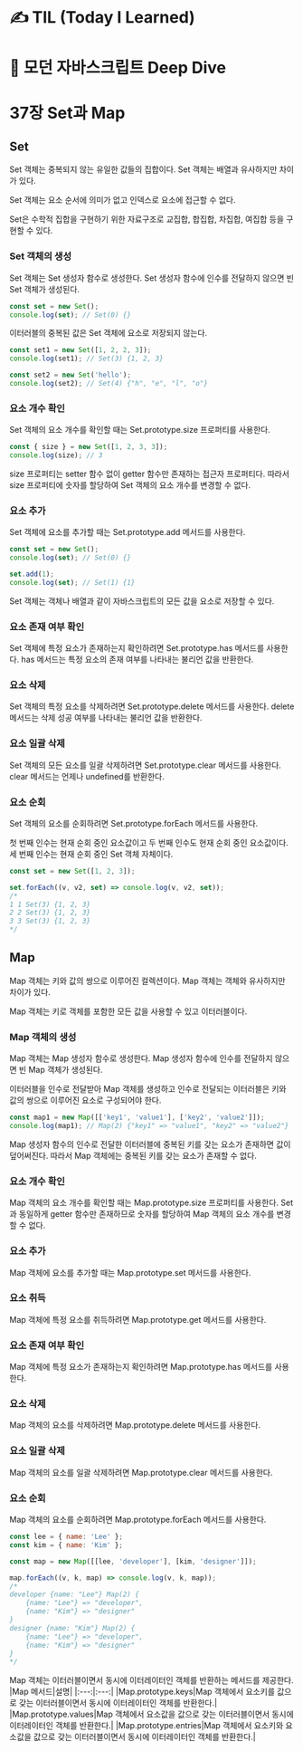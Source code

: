 # ✍ TIL (Today I Learned)

# 📖 모던 자바스크립트 Deep Dive
# 37장 Set과 Map

## Set
Set 객체는 중복되지 않는 유일한 값들의 집합이다. Set 객체는 배열과 유사하지만 차이가 있다.

Set 객체는 요소 순서에 의미가 없고 인덱스로 요소에 접근할 수 없다.

Set은 수학적 집합을 구현하기 위한 자료구조로 교집합, 합집합, 차집합, 여집합 등을 구현할 수 있다.

### Set 객체의 생성
Set 객체는 Set 생성자 함수로 생성한다. Set 생성자 함수에 인수를 전달하지 않으면 빈 Set 객체가 생성된다.
```js
const set = new Set();
console.log(set); // Set(0) {}
```

이터러블의 중복된 값은 Set 객체에 요소로 저장되지 않는다.
```js
const set1 = new Set([1, 2, 2, 3]);
console.log(set1); // Set(3) {1, 2, 3}

const set2 = new Set('hello');
console.log(set2); // Set(4) {"h", "e", "l", "o"}
```

### 요소 개수 확인
Set 객체의 요소 개수를 확인할 때는 Set.prototype.size 프로퍼티를 사용한다.
```js
const { size } = new Set([1, 2, 3, 3]);
console.log(size); // 3
```
size 프로퍼티는 setter 함수 없이 getter 함수만 존재하는 접근자 프로퍼티다. 따라서 size 프로퍼티에 숫자를 할당하여 Set 객체의 요소 개수를 변경할 수 없다.

### 요소 추가
Set 객체에 요소를 추가할 때는 Set.prototype.add 메서드를 사용한다.
```js
const set = new Set();
console.log(set); // Set(0) {}

set.add(1);
console.log(set); // Set(1) {1}
```
Set 객체는 객체나 배열과 같이 자바스크립트의 모든 값을 요소로 저장할 수 있다.

### 요소 존재 여부 확인
Set 객체에 특정 요소가 존재하는지 확인하려면 Set.prototype.has 메서드를 사용한다. has 메서드는 특정 요소의 존재 여부를 나타내는 불리언 값을 반환한다.

### 요소 삭제
Set 객체의 특정 요소를 삭제하려면 Set.prototype.delete 메서드를 사용한다. delete 메서드는 삭제 성공 여부를 나타내는 불리언 값을 반환한다.

### 요소 일괄 삭제
Set 객체의 모든 요소를 일괄 삭제하려면 Set.prototype.clear 메서드를 사용한다. clear 메서드는 언제나 undefined를 반환한다.

### 요소 순회
Set 객체의 요소를 순회하려면 Set.prototype.forEach 메서드를 사용한다.

첫 번째 인수는 현재 순회 중인 요소값이고 두 번째 인수도 현재 순회 중인 요소값이다.
세 번째 인수는 현재 순회 중인 Set 객체 자체이다.
```js
const set = new Set([1, 2, 3]);

set.forEach((v, v2, set) => console.log(v, v2, set));
/*
1 1 Set(3) {1, 2, 3}
2 2 Set(3) {1, 2, 3}
3 3 Set(3) {1, 2, 3}
*/
```

## Map
Map 객체는 키와 값의 쌍으로 이루어진 컬렉션이다. Map 객체는 객체와 유사하지만 차이가 있다.

Map 객체는 키로 객체를 포함한 모든 값을 사용할 수 있고 이터러블이다.
### Map 객체의 생성
Map 객체는 Map 생성자 함수로 생성한다. Map 생성자 함수에 인수를 전달하지 않으면 빈 Map 객체가 생성된다.

이터러블을 인수로 전달받아 Map 객체를 생성하고 인수로 전달되는 이터러블은 키와 값의 쌍으로 이루어진 요소로 구성되어야 한다.
```js
const map1 = new Map([['key1', 'value1'], ['key2', 'value2']]);
console.log(map1); // Map(2) {"key1" => "value1", "key2" => "value2"}
```
Map 생성자 함수의 인수로 전달한 이터러블에 중복된 키를 갖는 요소가 존재하면 값이 덮어써진다. 따라서 Map 객체에는 중복된 키를 갖는 요소가 존재할 수 없다.

### 요소 개수 확인
Map 객체의 요소 개수를 확인할 때는 Map.prototype.size 프로퍼티를 사용한다.
Set과 동일하게 getter 함수만 존재하므로 숫자를 할당하여 Map 객체의 요소 개수를 변경할 수 없다.

### 요소 추가
Map 객체에 요소를 추가할 때는 Map.prototype.set 메서드를 사용한다.

### 요소 취득
Map 객체에 특정 요소를 취득하려면 Map.prototype.get 메서드를 사용한다.

### 요소 존재 여부 확인
Map 객체에 특정 요소가 존재하는지 확인하려면 Map.prototype.has 메서드를 사용한다.

### 요소 삭제
Map 객체의 요소를 삭제하려면 Map.prototype.delete 메서드를 사용한다.

### 요소 일괄 삭제
Map 객체의 요소를 일괄 삭제하려면 Map.prototype.clear 메서드를 사용한다.

### 요소 순회
Map 객체의 요소를 순회하려면 Map.prototype.forEach 메서드를 사용한다.
```js
const lee = { name: 'Lee' };
const kim = { name: 'Kim' };

const map = new Map([[lee, 'developer'], [kim, 'designer']]);

map.forEach((v, k, map) => console.log(v, k, map));
/*
developer {name: "Lee"} Map(2) {
    {name: "Lee"} => "developer",
    {name: "Kim"} => "designer"
}
designer {name: "Kim"} Map(2) {
    {name: "Lee"} => "developer",
    {name: "Kim"} => "designer"
}
*/
```

Map 객체는 이터러블이면서 동시에 이터레이터인 객체를 반환하는 메서드를 제공한다.
|Map 메서드|설명|
|:---:|:---:|
|Map.prototype.keys|Map 객체에서 요소키를 값으로 갖는 이터러블이면서 동시에 이터레이터인 객체를 반환한다.|
|Map.prototype.values|Map 객체에서 요소값을 값으로 갖는 이터러블이면서 동시에 이터레이터인 객체를 반환한다.|
|Map.prototype.entries|Map 객체에서 요소키와 요소값을 값으로 갖는 이터러블이면서 동시에 이터레이터인 객체를 반환한다.|